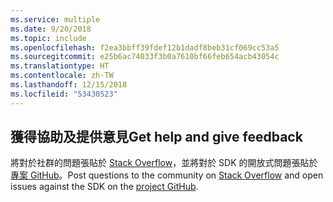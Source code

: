 ```yaml
---
ms.service: multiple
ms.date: 9/20/2018
ms.topic: include
ms.openlocfilehash: f2ea3bbff39fdef12b1dadf8beb31cf069cc53a5
ms.sourcegitcommit: e25b6ac74033f3b0a7610bf66feb654acb43054c
ms.translationtype: HT
ms.contentlocale: zh-TW
ms.lasthandoff: 12/15/2018
ms.locfileid: "53430523"
---
```

## <a name="get-help-and-give-feedback"></a><span data-ttu-id="9d670-101">獲得協助及提供意見</span><span class="sxs-lookup"><span data-stu-id="9d670-101">Get help and give feedback</span></span>

<span data-ttu-id="9d670-102">將對於社群的問題張貼於 [Stack Overflow](http://stackoverflow.com/questions/tagged/azure-sdk-.net)，並將對於 SDK 的開放式問題張貼於[專案 GitHub](https://github.com/Azure/azure-sdk-for-net)。</span><span class="sxs-lookup"><span data-stu-id="9d670-102">Post questions to the community on [Stack Overflow](http://stackoverflow.com/questions/tagged/azure-sdk-.net) and open issues against the SDK on the [project GitHub](https://github.com/Azure/azure-sdk-for-net).</span></span>